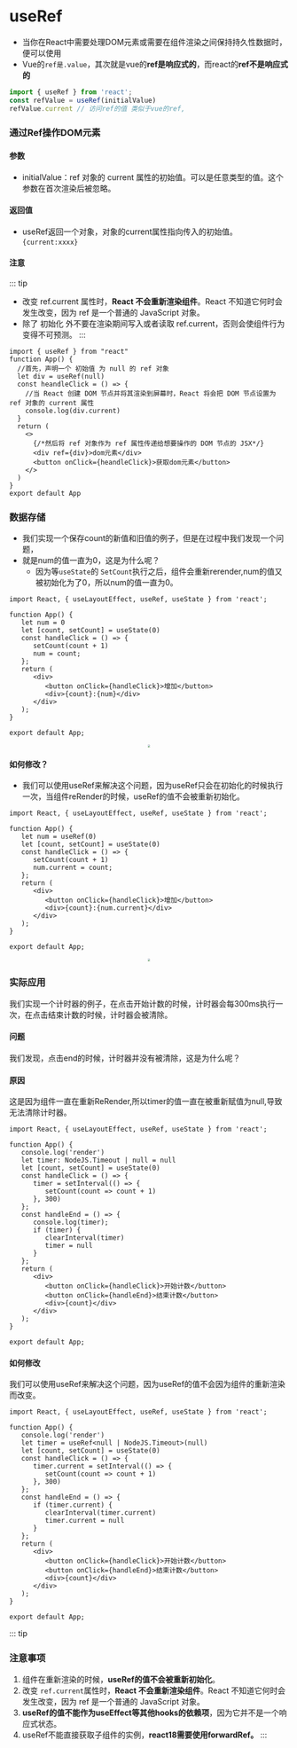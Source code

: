 # useRef

- 当你在React中需要处理DOM元素或需要在组件渲染之间保持持久性数据时，便可以使用
- Vue的`ref是.value`，其次就是vue的**ref是响应式的**，而react的**ref不是响应式的**

```ts [index.ts]
import { useRef } from 'react';
const refValue = useRef(initialValue)
refValue.current // 访问ref的值 类似于vue的ref,
```

### 通过Ref操作DOM元素

#### 参数

- initialValue：ref 对象的 current 属性的初始值。可以是任意类型的值。这个参数在首次渲染后被忽略。

#### 返回值

- useRef返回一个对象，对象的current属性指向传入的初始值。 `{current:xxxx}`

#### 注意
::: tip
- 改变 ref.current 属性时，**React 不会重新渲染组件**。React 不知道它何时会发生改变，因为 ref 是一个普通的 JavaScript 对象。
- 除了 初始化 外不要在渲染期间写入或者读取 ref.current，否则会使组件行为变得不可预测。
:::
```tsx [index.react]
import { useRef } from "react"
function App() {
  //首先，声明一个 初始值 为 null 的 ref 对象
  let div = useRef(null)
  const heandleClick = () => {
    //当 React 创建 DOM 节点并将其渲染到屏幕时，React 将会把 DOM 节点设置为 ref 对象的 current 属性
    console.log(div.current)
  }
  return (
    <>
      {/*然后将 ref 对象作为 ref 属性传递给想要操作的 DOM 节点的 JSX*/}
      <div ref={div}>dom元素</div>
      <button onClick={heandleClick}>获取dom元素</button>
    </>
  )
}
export default App
```

### 数据存储

- 我们实现一个保存count的新值和旧值的例子，但是在过程中我们发现一个问题，
- 就是num的值一直为0，这是为什么呢？
  - 因为等`useState`的 `SetCount`执行之后，组件会重新rerender,num的值又被初始化为了0，所以num的值一直为0。

```tsx [index.react]
import React, { useLayoutEffect, useRef, useState } from 'react';

function App() {
   let num = 0
   let [count, setCount] = useState(0)
   const handleClick = () => {
      setCount(count + 1)
      num = count;
   };
   return (
      <div>
         <button onClick={handleClick}>增加</button>
         <div>{count}:{num}</div>
      </div>
   );
}

export default App;
```

<div style="display:flex; justify-content:center">
<img src="https://message163.github.io/react-docs/assets/useRef-1.11CTWAIZ.png" style="zoom:30%;" />
</div>

#### 如何修改？

- 我们可以使用useRef来解决这个问题，因为useRef只会在初始化的时候执行一次，当组件reRender的时候，useRef的值不会被重新初始化。

```tsx [index.react]
import React, { useLayoutEffect, useRef, useState } from 'react';

function App() {
   let num = useRef(0)
   let [count, setCount] = useState(0)
   const handleClick = () => {
      setCount(count + 1)
      num.current = count;
   };
   return (
      <div>
         <button onClick={handleClick}>增加</button>
         <div>{count}:{num.current}</div>
      </div>
   );
}

export default App;
```
<div style="display:flex; justify-content:center;margin-bottom:5%">
<img src="https://message163.github.io/react-docs/assets/useRef-2.DI8GZ-S7.png" style="zoom:30%" />
</div>

### 实际应用

我们实现一个计时器的例子，在点击开始计数的时候，计时器会每300ms执行一次，在点击结束计数的时候，计时器会被清除。

#### 问题

我们发现，点击end的时候，计时器并没有被清除，这是为什么呢？

#### 原因

这是因为组件一直在重新ReRender,所以timer的值一直在被重新赋值为null,导致无法清除计时器。

```tsx [index.react]
import React, { useLayoutEffect, useRef, useState } from 'react';

function App() {
   console.log('render')
   let timer: NodeJS.Timeout | null = null
   let [count, setCount] = useState(0)
   const handleClick = () => {
      timer = setInterval(() => {
         setCount(count => count + 1)
      }, 300)
   };
   const handleEnd = () => {
      console.log(timer);
      if (timer) {
         clearInterval(timer)
         timer = null
      }
   };
   return (
      <div>
         <button onClick={handleClick}>开始计数</button>
         <button onClick={handleEnd}>结束计数</button>
         <div>{count}</div>
      </div>
   );
}

export default App;
```

#### 如何修改

我们可以使用useRef来解决这个问题，因为useRef的值不会因为组件的重新渲染而改变。

```tsx [index.react]
import React, { useLayoutEffect, useRef, useState } from 'react';

function App() {
   console.log('render')
   let timer = useRef<null | NodeJS.Timeout>(null)
   let [count, setCount] = useState(0)
   const handleClick = () => {
      timer.current = setInterval(() => {
         setCount(count => count + 1)
      }, 300)
   };
   const handleEnd = () => {
      if (timer.current) {
         clearInterval(timer.current)
         timer.current = null
      }
   };
   return (
      <div>
         <button onClick={handleClick}>开始计数</button>
         <button onClick={handleEnd}>结束计数</button>
         <div>{count}</div>
      </div>
   );
}

export default App;
```
::: tip
### 注意事项

1. 组件在重新渲染的时候，**useRef的值不会被重新初始化**。
2. 改变 `ref.current`属性时，**React 不会重新渲染组件**。React 不知道它何时会发生改变，因为 ref 是一个普通的 JavaScript 对象。
3. **useRef的值不能作为useEffect等其他hooks的依赖项**，因为它并不是一个响应式状态。
4. useRef不能直接获取子组件的实例，**react18需要使用forwardRef。**
:::


